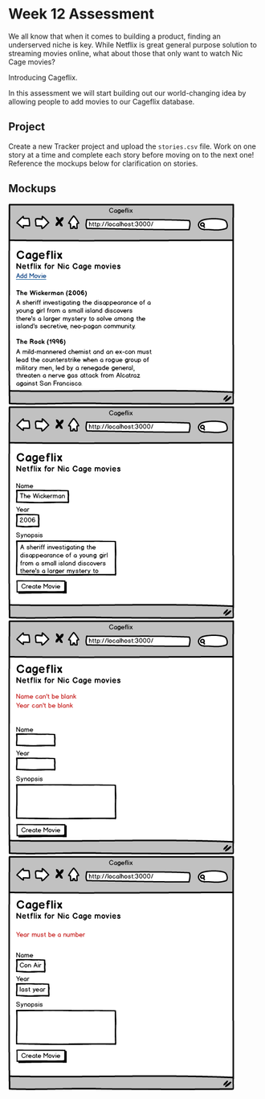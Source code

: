 # Week 12 Assessment

We all know that when it comes to building a product, finding an underserved niche is key.
While Netflix is great general purpose solution to streaming movies online, what about
those that only want to watch Nic Cage movies?

Introducing Cageflix.

In this assessment we will start building out our world-changing idea by allowing people
to add movies to our Cageflix database.

## Project

Create a new Tracker project and upload the `stories.csv` file. Work on one story at a time
and complete each story before moving on to the next one! Reference the mockups below for
clarification on stories.

## Mockups

<img src="project/images/01-home.png">
<img src="project/images/02-new-movie.png">
<img src="project/images/03-errors-1.png">
<img src="project/images/04-errors-2.png">
